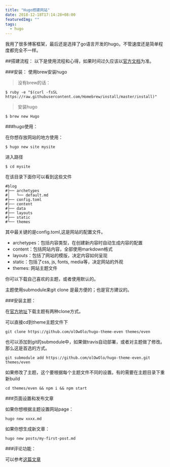 ```yaml
---
title: "Hugo搭建网站"
date: 2018-12-18T17:14:28+08:00
featuredImg: ""
tags: 
  - hugo
---
```


  我用了很多博客框架，最后还是选择了go语言开发的hugo。不管速度还是简单程度都完全不一样。
  <!-- more -->
##搭建流程：
以下是使用流程和心得，如果时间过久应该以[官方文档](https://gohugo.io/documentation/)为准。
  
###安装：
    使用brew安装hugo
    

> 没有brew的话：
   
```
$ ruby -e "$(curl -fsSL https://raw.githubusercontent.com/Homebrew/install/master/install)"
```
> 安装hugo

```
$ brew new Hugo
```

###hugo使用：

在你想存放网站的地方使用：

```
$ hugo new site mysite
```
进入路径

```
$ cd mysite
```
在该目录下面你可以看到这些文件

```
#blog
#├── archetypes
#│   └── default.md
#├── config.toml
#├── content
#├── data
#├── layouts
#├── static
#└── themes
```
其中最关键的是config.toml,这是网站的配置文件。

* archetypes：包括内容类型，在创建新内容时自动生成内容的配置
* content：包括网站内容，全部使用markdown格式
* layouts：包括了网站的模版，决定内容如何呈现
* static：包括了css, js, fonts, media等，决定网站的外观
* themes: 网站主题文件

你可以下载自己喜欢的主题，或者使用默认的。

主题使用submodule来git clone 是最方便的；也是官方建议的。

###安装主题：

在[官方地址](https://themes.gohugo.io/)下载主题有两种clone方式。

可以直接cd到theme主题文件下

```
git clone https://github.com/olOwOlo/hugo-theme-even themes/even
```
也可以添加到git的submodule中，如果做travis自动部署，或者对主题做了修改。那么这是首选的方式。


```
git submodule add https://github.com/olOwOlo/hugo-theme-even.git themes/even
```

如果修改了主题，这个要根据每个主题文件不同的设置。有的需要在主题目录下重新build

```
cd themes/even && npm i && npm start
```

###页面设置和发布文章

如果你想根据主题设置网站page：

```
hugo new xxxx.md
```
如果你想生成新文章：
```
hugo new posts/my-first-post.md
```
###评论功能：

可以参考[这篇文章](https://zh4ui.net/post/2017-04-20-hugo-with-disqus/)








